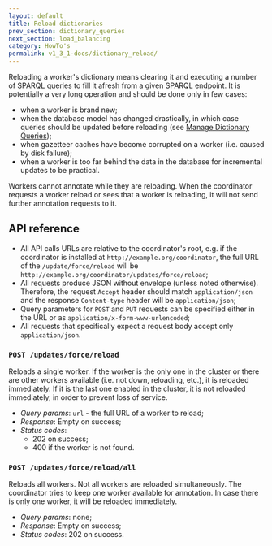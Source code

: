 ```yaml
---
layout: default
title: Reload dictionaries
prev_section: dictionary_queries
next_section: load_balancing
category: HowTo's
permalink: v1_3_1-docs/dictionary_reload/
---
```


Reloading a worker's dictionary means clearing it and executing a number of SPARQL queries to fill it afresh from a given SPARQL endpoint. It is potentially a very long operation and should be done only in few cases:

* when a worker is brand new;
* when the database model has changed drastically, in which case queries should be updated before reloading (see <a href="{{ site.baseurl }}/v1_3_1-docs/dictionary_queries">Manage Dictionary Queries</a>);
* when gazetteer caches have become corrupted on a worker (i.e. caused by disk failure);
* when a worker is too far behind the data in the database for incremental updates to be practical.

Workers cannot annotate while they are reloading. When the coordinator requests a worker reload or sees that a worker is reloading, it will not send further annotation requests to it.

## API reference

* All API calls URLs are relative to the coordinator's root, e.g. if the coordinator is installed at `http://example.org/coordinator`, the full URL of the `/update/force/reload` will be `http://example.org/coordinator/updates/force/reload`;
* All requests produce JSON without envelope (unless noted otherwise). Therefore, the request `Accept` header should match `application/json` and the response `Content-type` header will be `application/json`;
* Query parameters for `POST` and `PUT` requests can be specified either in the URL or as `application/x-form-www-urlencoded`;
* All requests that specifically expect a request body accept only `application/json`.

### `POST /updates/force/reload`
<div class="info-badge">
Reloads a single worker. If the worker is the only one in the cluster or there are other workers available (i.e. not down, reloading, etc.), it is reloaded immediately. If it is the last one enabled in the cluster, it is not reloaded immediately, in order to prevent loss of service.</div>

* *Query params*: `url` - the full URL of a worker to reload;
* *Response*: Empty on success;
* *Status codes*:
  * 202 on success;  
  * 400 if the worker is not found.


### `POST /updates/force/reload/all`
<div class="info-badge">
Reloads all workers. Not all workers are reloaded simultaneously. The coordinator tries to keep one worker available for annotation. In case there is only one worker, it will be reloaded immediately.</div>

* *Query params*: none;
* *Response*: Empty on success;
* *Status codes*: 202 on success.
